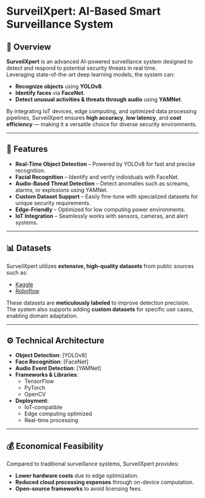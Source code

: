 # SurveilXpert: AI-Based Smart Surveillance System

## 📌 Overview
**SurveilXpert** is an advanced AI-powered surveillance system designed to detect and respond to potential security threats in real time.  
Leveraging state-of-the-art deep learning models, the system can:

- **Recognize objects** using **YOLOv8**.
- **Identify faces** via **FaceNet**.
- **Detect unusual activities & threats through audio** using **YAMNet**.

By integrating IoT devices, edge computing, and optimized data processing pipelines, SurveilXpert ensures **high accuracy**, **low latency**, and **cost efficiency** — making it a versatile choice for diverse security environments.

---

## 🚀 Features
- **Real-Time Object Detection** – Powered by YOLOv8 for fast and precise recognition.
- **Facial Recognition** – Identify and verify individuals with FaceNet.
- **Audio-Based Threat Detection** – Detect anomalies such as screams, alarms, or explosions using YAMNet.
- **Custom Dataset Support** – Easily fine-tune with specialized datasets for unique security requirements.
- **Edge-Friendly** – Optimized for low computing power environments.
- **IoT Integration** – Seamlessly works with sensors, cameras, and alert systems.

---

## 📊 Datasets
SurveilXpert utilizes **extensive, high-quality datasets** from public sources such as:
- [Kaggle](https://www.kaggle.com/)
- [Roboflow](https://roboflow.com/)

These datasets are **meticulously labeled** to improve detection precision. The system also supports adding **custom datasets** for specific use cases, enabling domain adaptation.

---

## ⚙️ Technical Architecture
- **Object Detection**: [YOLOv8]
- **Face Recognition**: [FaceNet]
- **Audio Event Detection**: [YAMNet]
- **Frameworks & Libraries**:
  - TensorFlow
  - PyTorch
  - OpenCV
- **Deployment**:
  - IoT-compatible
  - Edge computing optimized
  - Real-time processing

---

## 💰 Economical Feasibility
Compared to traditional surveillance systems, SurveilXpert provides:
- **Lower hardware costs** due to edge optimization.
- **Reduced cloud processing expenses** through on-device computation.
- **Open-source frameworks** to avoid licensing fees.

